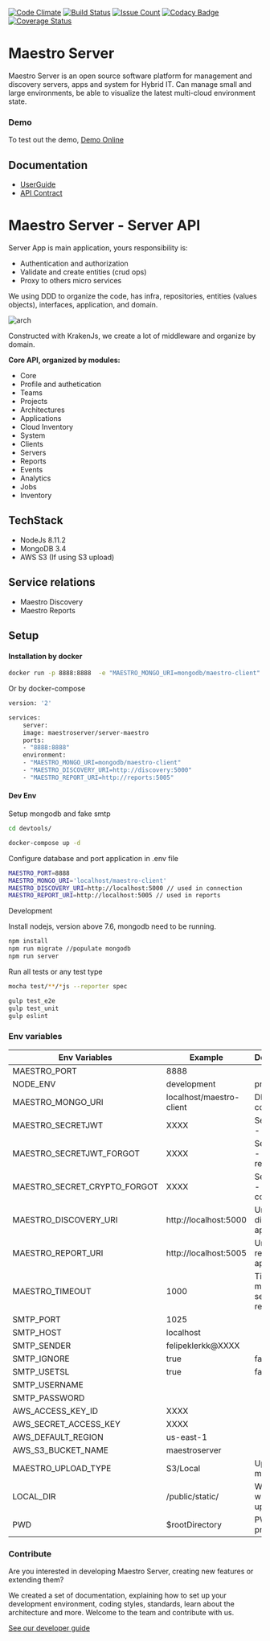 [![Code Climate](https://codeclimate.com/github/maestro-server/server-app/badges/gpa.svg)](https://codeclimate.com/github/maestro-server/server-app) [![Build Status](https://travis-ci.org/maestro-server/server-app.svg?branch=master)](https://travis-ci.org/maestro-server/server-app) [![Issue Count](https://codeclimate.com/github/maestro-server/server-app/badges/issue_count.svg)](https://codeclimate.com/github/maestro-server/server-app) 
[![Codacy Badge](https://api.codacy.com/project/badge/Grade/12101716a7a64a07a38c8dd0ea645606)](https://www.codacy.com/app/maestro/server-app?utm_source=github.com&amp;utm_medium=referral&amp;utm_content=maestro-server/server-app&amp;utm_campaign=Badge_Grade)
[![Coverage Status](https://coveralls.io/repos/github/maestro-server/server-app/badge.svg?branch=master)](https://coveralls.io/github/maestro-server/server-app?branch=master)

# Maestro Server #

Maestro Server is an open source software platform for management and discovery servers, apps and system for Hybrid IT. Can manage small and large environments, be able to visualize the latest multi-cloud environment state.

### Demo ###
To test out the demo, [Demo Online](http://demo.maestroserver.io "Demo Online")

## Documentation ##
* [UserGuide](http://docs.maestroserver.io/en/latest/userguide/cloud_inventory/inventory.html "User Guide")
* [API Contract](https://maestro-server.github.io/server-app/docs/inventory/index.html "API Contract")

# Maestro Server - Server API #

Server App is main application, yours responsibility is:

 - Authentication and authorization
 - Validate and create entities (crud ops)
 - Proxy to others micro services

We using DDD to organize the code, has infra, repositories, entities (values objects), interfaces, application, and domain.

![arch](http://docs.maestroserver.io/en/latest/_images/fluxo_data.png)

Constructed with KrakenJs, we create a lot of middleware and organize by domain.

**Core API, organized by modules:**

* Core
* Profile and authetication
* Teams
* Projects
* Architectures
* Applications
* Cloud Inventory
* System
* Clients
* Servers
* Reports
* Events
* Analytics
* Jobs
* Inventory

## TechStack ##

* NodeJs 8.11.2
* MongoDB 3.4
* AWS S3 (If using S3 upload)

## Service relations ##
* Maestro Discovery
* Maestro Reports

## Setup ##

#### Installation by docker ####

```bash
docker run -p 8888:8888  -e "MAESTRO_MONGO_URI=mongodb/maestro-client" -e "MAESTRO_DISCOVERY_URI=http://discovery:5000" -e "MAESTRO_REPORT_URI=http://reports:5005" maestroserver/server-maestro
```
Or by docker-compose

```bash
version: '2'

services:
    server:
    image: maestroserver/server-maestro
    ports:
    - "8888:8888"
    environment:
    - "MAESTRO_MONGO_URI=mongodb/maestro-client"
    - "MAESTRO_DISCOVERY_URI=http://discovery:5000"
    - "MAESTRO_REPORT_URI=http://reports:5005"
```

#### Dev Env ####

Setup mongodb and fake smtp

```bash
cd devtools/

docker-compose up -d
```

Configure database and port application in .env file

```bash
MAESTRO_PORT=8888
MAESTRO_MONGO_URI='localhost/maestro-client'
MAESTRO_DISCOVERY_URI=http://localhost:5000 // used in connection
MAESTRO_REPORT_URI=http://localhost:5005 // used in reports
```

Development

Install nodejs, version above 7.6, mongodb need to be running.

```bash
npm install
npm run migrate //populate mongodb
npm run server
```

Run all tests or any test type

```bash
mocha test/**/*js --reporter spec

gulp test_e2e
gulp test_unit
gulp eslint
```


### Env variables ###

| Env Variables                | Example                  | Description                   |
|------------------------------|--------------------------|-------------------------------|
| MAESTRO_PORT                 | 8888                     |                               |       
| NODE_ENV                     | development|production   |                               |       
| MAESTRO_MONGO_URI            | localhost/maestro-client |  DB string connection         |       
| MAESTRO_SECRETJWT            | XXXX                     |  Secret key - session         |
| MAESTRO_SECRETJWT_FORGOT     | XXXX                     |  Secret key - forgot request  |
| MAESTRO_SECRET_CRYPTO_FORGOT | XXXX                     |  Secret key - forgot content  |
| MAESTRO_DISCOVERY_URI        | http://localhost:5000    |  Url discovery-app (flask)    |
| MAESTRO_REPORT_URI           | http://localhost:5005    |  Url reports-app (flask)      |
| MAESTRO_TIMEOUT              | 1000                     |  Timeout micro service request|
| SMTP_PORT                    | 1025                     |                               |
| SMTP_HOST                    | localhost                |                               |
| SMTP_SENDER                  | felipeklerkk@XXXX        |                               |
| SMTP_IGNORE                  | true|false               |                               |
| SMTP_USETSL                  | true|false               |                               |
| SMTP_USERNAME                |                          |                               |
| SMTP_PASSWORD                |                          |                               |
| AWS_ACCESS_KEY_ID            | XXXX                     |                               |
| AWS_SECRET_ACCESS_KEY        | XXXX                     |                               |
| AWS_DEFAULT_REGION           | us-east-1                |                               |
| AWS_S3_BUCKET_NAME           | maestroserver            |                               |
| MAESTRO_UPLOAD_TYPE          | S3/Local                 |  Upload mode                  |
| LOCAL_DIR                    | /public/static/          |  Where files will be uploaded |
| PWD                          | $rootDirectory           |  PWD process                  |

### Contribute ###

Are you interested in developing Maestro Server, creating new features or extending them?

We created a set of documentation, explaining how to set up your development environment, coding styles, standards, learn about the architecture and more. Welcome to the team and contribute with us.

[See our developer guide](http://docs.maestroserver.io/en/latest/contrib.html)
